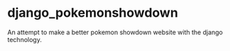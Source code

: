 # django_pokemonshowdown
An attempt to make a better pokemon showdown website with the django technology.

